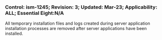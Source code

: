 ### Control: ism-1245; Revision: 3; Updated: Mar-23; Applicability: ALL; Essential Eight:N/A
<p>All temporary installation files and logs created during server application installation processes are removed after server applications have been installed.</p>